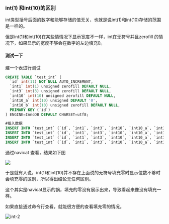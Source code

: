 ### int(1) 和int(10)的区别

int类型括号后面的数字和能够存储的值无关，也就是说int(1)和int(10)存储的范围是一样的。

但是int(1)和int(10)在某些情情况下显示宽度不一样，int在无符号并且zerofill 的情况下，如果显示的宽度不够会在数字的左边填充0。

#### 测试一下

建一个表进行测试

```sql
CREATE TABLE `test_int` (
  `id` int(11) NOT NULL AUTO_INCREMENT,
  `int1` int(1) unsigned zerofill DEFAULT NULL,
  `int3` int(3) unsigned zerofill DEFAULT NULL,
  `int10` int(10) unsigned zerofill DEFAULT NULL,
  `int10_a` int(10) unsigned DEFAULT '0',
  `int10_b` int(10) unsigned zerofill DEFAULT NULL,
  PRIMARY KEY (`id`)
) ENGINE=InnoDB DEFAULT CHARSET=utf8;

#插入数据
INSERT INTO `test_int` (`id`, `int1`, `int3`, `int10`, `int10_a`, `int10_b`) VALUES ('1', '2', '3', '4', '5', '6');
INSERT INTO `test_int` (`id`, `int1`, `int3`, `int10`, `int10_a`, `int10_b`) VALUES ('2', '22', '33', '44', '55', '66');
INSERT INTO `test_int` (`id`, `int1`, `int3`, `int10`, `int10_a`, `int10_b`) VALUES ('3', '222', '333', '444', '555', '666');
INSERT INTO `test_int` (`id`, `int1`, `int3`, `int10`, `int10_a`, `int10_b`) VALUES ('4', '2222', '3333', '4444', '5555', '6666');

```

通过navicat 查看，结果如下图

![](E:\wamp\www\blog\数据库\Mysql\int-1.png)

于是就有人说，int(1)和int(10)并不存在上面说的无符号填充零时显示位数不够时会填充零的区别，所以得出结论无任何区别。

这个其实是navicat显示的锅，填充的零没有展示出来，导致看起来像没有填充一样。

如果直接通过命令行查看，就能很方便的查看填充零的情况。

![int-2](E:\wamp\www\blog\数据库\Mysql\int-2.png)

